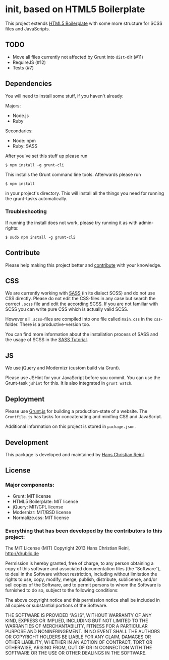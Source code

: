 # __init__, based on HTML5 Boilerplate

This project extends [HTML5 Boilerplate](https://github.com/h5bp/html5-boilerplate) with some more structure for SCSS files and JavaScripts.


## TODO

* Move all files currently not affected by Grunt into `dist`-dir (#11)
* RequireJS (#12)
* Tests (#7)


## Dependencies

You will need to install some stuff, if you haven't already:

Majors:

* Node.js
* Ruby

Secondaries:

* Node: npm
* Ruby: SASS

After you've set this stuff up please run

	$ npm install -g grunt-cli

This installs the Grunt command line tools.
Afterwards please run

	$ npm install

in your project's directory.
This will install all the things you need for running the grunt-tasks automatically.

### Troubleshooting

If running the install does not work, please try running it as with admin-rights:

	$ sudo npm install -g grunt-cli


## Contribute

Please help making this project better and [contribute](CONTRIBUTING.md) with your knowledge.


## CSS

We are currently working with [SASS](http://sass-lang.com/) (in its dialect SCSS) and do not use CSS directly. Please do not edit the CSS-files in any case but search the correct `.scss` file and edit the according SCSS. If you are not familiar with SCSS you can write pure CSS which is actually valid SCSS.

However all `.scss`-files are compiled into one file called `main.css` in the `css`-folder. There is a productive-version too.

You can find more information about the installation process of SASS and the usage of SCSS in the [SASS Tutorial](http://sass-lang.com/tutorial.html).


## JS

We use jQuery and Modernizr (custom build via Grunt).

Please use JSHint for your JavaScript before you commit. You can use the Grunt-task `jshint` for this. It is also integrated in `grunt watch`.


## Deployment

Please use [Grunt.js](https://github.com/cowboy/grunt) for building a production-state of a website. The `Gruntfile.js` has tasks for concatenating and minifing CSS and JavaScript.

Additional information on this project is stored in `package.json`.


## Development

This package is developed and maintained by [Hans Christian Reinl](http://drublic.de/).


## License

### Major components:

* Grunt: MIT license
* HTML5 Boilerplate: MIT license
* jQuery: MIT/GPL license
* Modernizr: MIT/BSD license
* Normalize.css: MIT license

### Everything that has been developed by the contributors to this project:

The MIT License (MIT)
Copyright 2013 Hans Christian Reinl, http://drublic.de

Permission is hereby granted, free of charge, to any person obtaining a copy of this software and associated documentation files (the “Software”), to deal in the Software without restriction, including without limitation the rights to use, copy, modify, merge, publish, distribute, sublicense, and/or sell copies of the Software, and to permit persons to whom the Software is furnished to do so, subject to the following conditions:

The above copyright notice and this permission notice shall be included in all copies or substantial portions of the Software.

THE SOFTWARE IS PROVIDED “AS IS”, WITHOUT WARRANTY OF ANY KIND, EXPRESS OR IMPLIED, INCLUDING BUT NOT LIMITED TO THE WARRANTIES OF MERCHANTABILITY, FITNESS FOR A PARTICULAR PURPOSE AND NONINFRINGEMENT. IN NO EVENT SHALL THE AUTHORS OR COPYRIGHT HOLDERS BE LIABLE FOR ANY CLAIM, DAMAGES OR OTHER LIABILITY, WHETHER IN AN ACTION OF CONTRACT, TORT OR OTHERWISE, ARISING FROM, OUT OF OR IN CONNECTION WITH THE SOFTWARE OR THE USE OR OTHER DEALINGS IN THE SOFTWARE.

